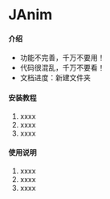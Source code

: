 # JAnim

#### 介绍

- 功能不完善，千万不要用！
- 代码很混乱，千万不要看！
- 文档进度：新建文件夹

#### 安装教程

1.  xxxx
2.  xxxx
3.  xxxx

#### 使用说明

1.  xxxx
2.  xxxx
3.  xxxx

